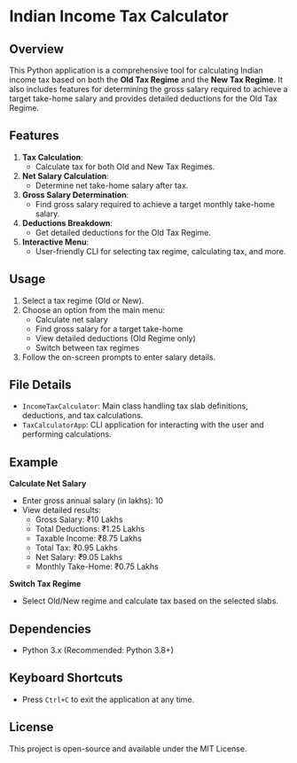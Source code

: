 
# Indian Income Tax Calculator

## Overview
This Python application is a comprehensive tool for calculating Indian income tax based on both the **Old Tax Regime** and the **New Tax Regime**. It also includes features for determining the gross salary required to achieve a target take-home salary and provides detailed deductions for the Old Tax Regime.

## Features
1. **Tax Calculation**:
   - Calculate tax for both Old and New Tax Regimes.
2. **Net Salary Calculation**:
   - Determine net take-home salary after tax.
3. **Gross Salary Determination**:
   - Find gross salary required to achieve a target monthly take-home salary.
4. **Deductions Breakdown**:
   - Get detailed deductions for the Old Tax Regime.
5. **Interactive Menu**:
   - User-friendly CLI for selecting tax regime, calculating tax, and more.


## Usage
1. Select a tax regime (Old or New).
2. Choose an option from the main menu:
   - Calculate net salary
   - Find gross salary for a target take-home
   - View detailed deductions (Old Regime only)
   - Switch between tax regimes
3. Follow the on-screen prompts to enter salary details.

## File Details
- `IncomeTaxCalculator`: Main class handling tax slab definitions, deductions, and tax calculations.
- `TaxCalculatorApp`: CLI application for interacting with the user and performing calculations.

## Example
**Calculate Net Salary**
- Enter gross annual salary (in lakhs): 10
- View detailed results:
  - Gross Salary: ₹10 Lakhs
  - Total Deductions: ₹1.25 Lakhs
  - Taxable Income: ₹8.75 Lakhs
  - Total Tax: ₹0.95 Lakhs
  - Net Salary: ₹9.05 Lakhs
  - Monthly Take-Home: ₹0.75 Lakhs

**Switch Tax Regime**
- Select Old/New regime and calculate tax based on the selected slabs.

## Dependencies
- Python 3.x (Recommended: Python 3.8+)

## Keyboard Shortcuts
- Press `Ctrl+C` to exit the application at any time.

## License
This project is open-source and available under the MIT License.
